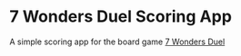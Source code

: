 # 7 Wonders Duel Scoring App

A simple scoring app for the board game [7 Wonders Duel](https://boardgamegeek.com/boardgame/173346/7-wonders-duel)

